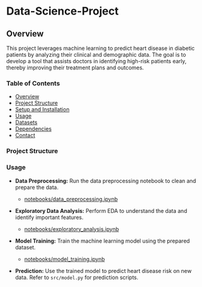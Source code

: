 # Data-Science-Project
## Overview
This project leverages machine learning to predict heart disease in diabetic patients by analyzing their clinical and demographic data. The goal is to develop a tool that assists doctors in identifying high-risk patients early, thereby improving their treatment plans and outcomes.

### Table of Contents
- [Overview](#overview)
- [Project Structure](#project-structure)
- [Setup and Installation](#setup-and-installation)
- [Usage](#usage)
- [Datasets](#datasets)
- [Dependencies](#dependencies)
- [Contact](#contact)
### Project Structure
### Usage

- **Data Preprocessing:** Run the data preprocessing notebook to clean and prepare the data.
  - [notebooks/data_preprocessing.ipynb](notebooks/data_preprocessing.ipynb)

- **Exploratory Data Analysis:** Perform EDA to understand the data and identify important features.
  - [notebooks/exploratory_analysis.ipynb](notebooks/exploratory_analysis.ipynb)

- **Model Training:** Train the machine learning model using the prepared dataset.
  - [notebooks/model_training.ipynb](notebooks/model_training.ipynb)

- **Prediction:** Use the trained model to predict heart disease risk on new data. Refer to `src/model.py` for prediction scripts.

